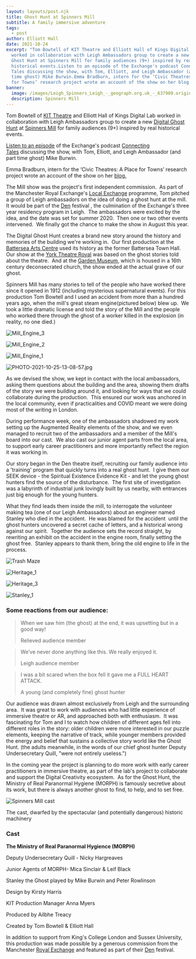 ```yaml
---
layout: layouts/post.njk
title: Ghost Hunt at Spinners Mill
subtitle: A family immersive adventure
tags:
  - post
author: Elliott Hall
date: 2021-10-24
excerpt: "Tom Bowtell of KIT Theatre and Elliott Hall of Kings Digital Lab
  worked in collaboration with Leigh Ambassadors group to create a new Digital
  Ghost Hunt at Spinners Mill for family audiences (9+) inspired by real
  historical events.Listen to an episode of the Exchange's podcast Connecting
  Tales discussing the show, with Tom, Elliott, and Leigh Ambassador (and part
  time ghost) Mike Burwin.Emma Bradburn, intern for the ‘Civic Theatres: A Place
  for Towns’ research project wrote an account of the show on her blog."
banner:
  image: /images/Leigh_Spinners_Leigh_-_geograph.org.uk_-_637989.original.png
  description: Spinners Mill
---
```


Tom Bowtell of [KIT Theatre](https://www.kittheatre.org/) and Elliott Hall of Kings Digital Lab worked in collaboration with Leigh Ambassadors group to create a new [Digital Ghost Hunt](https://digitalghosthunt.com/) at [Spinners Mill](http://www.leighspinnersmill.co.uk/) for family audiences (9+) inspired by real historical events.

[Listen to an episode](https://anchor.fm/ret-leigh-ambassadors/episodes/EP6-Connecting-Tales-At-The-Den-Part-2-e18d78e/a-a6ldf9a) of the Exchange's podcast [Connecting Tales](https://www.royalexchange.co.uk/connecting-tales-the-podcast) discussing the show, with Tom, Elliott, and Leigh Ambassador (and part time ghost) Mike Burwin.

Emma Bradburn, intern for the ‘Civic Theatres: A Place for Towns’ research project wrote an account of the show on her [blog.](https://creativetownsresearch.wordpress.com/2021/10/18/spinners-mills-has-so-many-stories-to-tell/)

The Mill show was the project's first independent commission.  As part of the Manchester Royal Exchange's [Local Exchange](https://www.royalexchange.co.uk/local-exchange) programme, Tom pitched a group of Leigh ambassadors on the idea of doing a ghost hunt at the mill.  It would be part of the [Den](https://www.royalexchange.co.uk/spinnersmillleigh) festival , the culmination of the Exchange's three year residency program in Leigh.  The ambassadors were excited by the idea, and the date was set for summer 2020.  Then one or two other events intervened.  We finally got the chance to make the show in August this year.

The Digital Ghost Hunt creates a brand new story around the history and memories of the building we're working in.  Our first production at the [Battersea Arts Centre](https://bac.org.uk/) used its history as the former Battersea Town Hall. Our show at the [York Theatre Royal](https://www.yorktheatreroyal.co.uk/) was based on the ghost stories told about the theatre.  And at the [Garden Museum](https://gardenmuseum.org.uk/), which is housed in a 16th century deconsecrated church, the show ended at the actual grave of our ghost.

Spinners Mill has many stories to tell of the people who have worked there since it opened in 1912 (including mysterious supernatural events). For this production Tom Bowtell and I used an accident from more than a hundred years ago, when the mill's great steam engine(pictured below) blew up.  We took a little dramatic license and told the story of the Mill and the people who worked there through the ghost of a worker killed in the explosion (in reality, no one died.)

![Mill_Engine_3](/images/PHOTO-2021-10-25-13-08-59.width-300.jpg)

![Mill_Engine_2](/images/PHOTO-2021-10-25-13-08-59_2.width-300.jpg)

![Mill_Engine_1](/images/PHOTO-2021-10-25-13-08-58.width-300.jpg)

![PHOTO-2021-10-25-13-08-57.jpg](/images/PHOTO-2021-10-25-13-08-57.width-300.jpg)

As we devised the show, we kept in contact with the local ambassadors, asking them questions about the building and the area, showing them drafts of the story we were building around it, and looking for ways that we could collaborate during the production.  This ensured our work was anchored in the local community, even if practicalities and COVID meant we were doing most of the writing in London.

During performance week, one of the ambassadors shadowed my work setting up the Augmented Reality elements of the show, and we even managed to recruit two of the ambassadors and a member of the Mill's board into our cast.  We also cast our junior agent parts from the local area, to support early career practitioners and more importantly reflect the region it was working in.

Our story began in the Den theatre itself, recruiting our family audience into a 'training' program that quickly turns into a real ghost hunt.  I give them our SEEK device - the Spiritual Existence Evidence Kit - and let the young ghost hunters find the source of the disturbance.  The first site of investigation was a labyrinth of industrial junk lovingly built by us nearby, with entrances just big enough for the young hunters.

What they find leads them inside the mill, to interrogate the volunteer making tea (one of our Leigh Ambassadors) about an engineer named Stanley who died in the accident.  He was blamed for the accident  until the ghost hunters uncovered a secret cache of letters, and a historical wrong against our spirit.  Together the audience sets the record straight, by rewriting an exhibit on the accident in the engine room, finally setting the ghost free.  Stanley appears to thank them, bring the old engine to life in the process.

![Trash Maze](/images/PHOTO-2021-08-04-17-21-10.width-300.jpg)

![Heritage_1](/images/IMG_4959.width-300.jpg)

![Heritage_3](/images/IMG_4968.width-300.jpg)

![Stanley_1](/images/PHOTO-2021-08-08-18-29-09_3.width-300.jpg)

### Some reactions from our audience:

> When we saw him (the ghost) at the end, it was upsetting but in a good way!
>
> Relieved audience member

> We’ve never done anything like this. We really enjoyed it.
>
> Leigh audience member

> I was a bit scared when the box fell it gave me a FULL HEART ATTACK.
>
> A young (and completely fine) ghost hunter

Our audience was drawn almost exclusively from Leigh and the surrounding area.  It was great to work with audiences who had little experience of immersive theatre or AR, and approached both with enthusiasm.  It was fascinating for Tom and I to watch how children of different ages fell into different roles in the story: older children were more interested in our puzzle elements, keeping the narrative of track, while younger members provided the energy and belief that sustains a collective story world like the Ghost Hunt. (the adults meanwhile, in the words of our chief ghost hunter Deputy Undersecretary Quill, "were not entirely useless.")

In the coming year the project is planning to do more work with early career practitioners in immersive theatre, as part of the lab's project to collaborate and support the Digital Creativity ecosystem.  As for the Ghost Hunt, the Ministry of Real Paranormal Hygiene (MORPH) is famously secretive about its work, but there is always another ghost to find, to help, and to set free.

![Spinners Mill cast](/images/PHOTO-2021-08-08-18-29-09.width-1024.jpg)

The cast, dwarfed by the spectacular (and potentially dangerous) historic machinery

### Cast

**The Ministry of Real Paranormal Hygience (MORPH)**

Deputy Undersecretary Quill - Nicky Hargreaves

Junior Agents of MORPH- Mica Sinclair & Leif Black

Stanley the Ghost played by Mike Burwin and Peter Rowlinson

Design by Kirsty Harris

KIT Production Manager Anna Myers

Produced by Ailbhe Treacy

Created by Tom Bowtell & Elliott Hall

In addition to support from King's College London and Sussex University, this production was made possible by a generous commission from the Manchester [Royal Exchange](https://www.royalexchange.co.uk/) and featured as part of their [Den](https://www.royalexchange.co.uk/the-den) festival.
